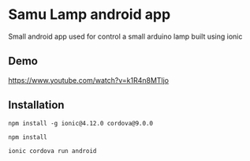 # Samu Lamp android app

Small android app used for control a small arduino lamp built using ionic

## Demo
https://www.youtube.com/watch?v=k1R4n8MTljo

## Installation

```npm install -g ionic@4.12.0 cordova@9.0.0```

```npm install```

```ionic cordova run android```
